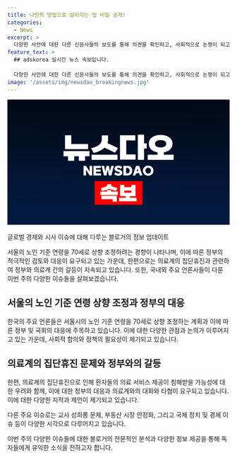 ```yaml
---
title: 나만의 방법으로 살아가는 법 비밀 공개!
categories:
  - News
excerpt: >
  다양한 사안에 대한 다른 신문사들의 보도를 통해 의견을 확인하고, 사회적으로 논쟁이 되고 있는 문제에 대한 신뢰할 만한 소식을 신속히 제공합니다.
feature_text: >
  ## adskorea 실시간 뉴스 속보입니다.

  다양한 사안에 대한 다른 신문사들의 보도를 통해 의견을 확인하고, 사회적으로 논쟁이 되고 있는 문제에 대한 신뢰할 만한 소식을 신속히 제공합니다.
image: '/assets/img/newsdao_breakingnews.jpg'
---
```


<p><img src="/assets/img/newsdao_breakingnews.jpg" alt="adskorea 속보" /></p>

<p>글로벌 경제와 시사 이슈에 대해 다루는 블로거의 정보 업데이트 </p>

<p>서울의 노인 기준 연령을 70세로 상향 조정하려는 경향이 나타나며, 이에 따른 정부의 적극적인 검토와 대응이 요구되고 있는 가운데, 한편으로는 의료계의 집단휴진과 관련하여 정부와 의료계 간의 갈등이 지속되고 있습니다. 또한, 국내외 주요 언론사들이 다룬 이번 주의 다양한 이슈들을 살펴보겠습니다. </p>

<h2 data-ke-size="size26">서울의 노인 기준 연령 상향 조정과 정부의 대응</h2>

<p>한국의 주요 언론들은 서울시의 노인 기준 연령을 70세로 상향 조정하는 계획과 이에 따른 정부 및 국회의 대응에 주목하고 있습니다. 이에 대한 다양한 관점과 논의가 이루어지고 있는 가운데, 사회적 합의와 정책의 필요성이 제기되고 있습니다.</p>

<h2 data-ke-size="size26">의료계의 집단휴진 문제와 정부와의 갈등</h2>

<p>한편, 의료계의 집단휴진으로 인해 환자들의 의료 서비스 제공이 침해받을 가능성에 대한 우려와 함께, 이에 대한 정부의 대응과 의료계와의 대화와 타협이 요구되고 있습니다. 이에 대한 다양한 지적과 제언이 제기되고 있습니다.</p>

<p>다른 주요 이슈로는 교사 성희롱 문제, 부동산 시장 안정화, 그리고 국제 정치 및 경제 이슈 등이 다양한 시각으로 다루어지고 있습니다. </p>

<p>이번 주의 다양한 이슈들에 대한 블로거의 전문적인 분석과 다양한 정보 제공을 통해 독자들에게 유익한 소식을 전하고자 합니다.</p>

